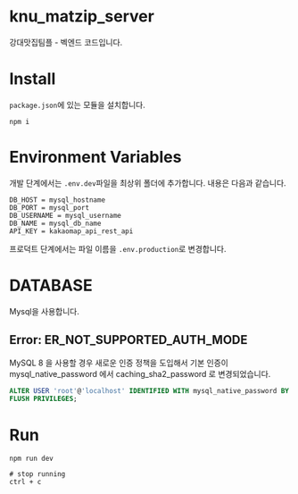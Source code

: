 # knu_matzip_server
강대맛집팀플 - 벡엔드 코드입니다.

# Install
`package.json`에 있는 모듈을 설치합니다.
```shell
npm i
```

# Environment Variables
개발 단계에서는 `.env.dev`파일을 최상위 폴더에 추가합니다. 내용은 다음과 같습니다.
```env
DB_HOST = mysql_hostname
DB_PORT = mysql_port
DB_USERNAME = mysql_username
DB_NAME = mysql_db_name
API_KEY = kakaomap_api_rest_api
```
프로덕트 단계에서는 파일 이름을 `.env.production`로 변경합니다.

# DATABASE
Mysql을 사용합니다.

## Error: ER_NOT_SUPPORTED_AUTH_MODE

MySQL 8 을 사용할 경우 새로운 인증 정책을 도입해서 기본 인증이 mysql_native_password 에서 caching_sha2_password 로 변경되었습니다.
```sql
ALTER USER 'root'@'localhost' IDENTIFIED WITH mysql_native_password BY 'MY_MYSQL_PWD';
FLUSH PRIVILEGES;
```

# Run
```
npm run dev

# stop running
ctrl + c
```
